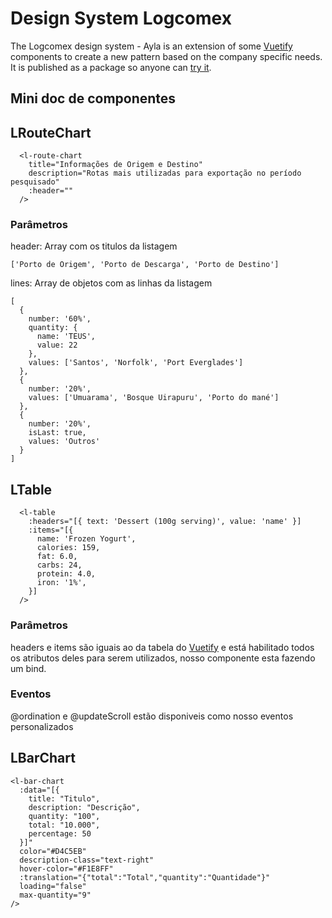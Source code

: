 # Design System Logcomex

The Logcomex design system - Ayla is an extension of some [Vuetify](https://vuetifyjs.com/) components
to create a new pattern based on the company specific needs. It is published as a package so
anyone can [try it](https://www.npmjs.com/package/@logcomex/design).


## Mini doc de componentes

## LRouteChart

```
  <l-route-chart
    title="Informações de Origem e Destino"
    description="Rotas mais utilizadas para exportação no período pesquisado"
    :header=""
  />
```

### Parâmetros

header: Array com os titulos da listagem
```
['Porto de Origem', 'Porto de Descarga', 'Porto de Destino']
```

lines: Array de objetos com as linhas da listagem
```
[
  {
    number: '60%',
    quantity: {
      name: 'TEUS',
      value: 22
    },
    values: ['Santos', 'Norfolk', 'Port Everglades']
  },
  {
    number: '20%',
    values: ['Umuarama', 'Bosque Uirapuru', 'Porto do mané']
  },
  {
    number: '20%',
    isLast: true,
    values: 'Outros'
  }
]
```

## LTable

```
  <l-table
    :headers="[{ text: 'Dessert (100g serving)', value: 'name' }]
    :items="[{
      name: 'Frozen Yogurt',
      calories: 159,
      fat: 6.0,
      carbs: 24,
      protein: 4.0,
      iron: '1%',
    }]
  />
```

### Parâmetros
headers e items são iguais ao da tabela do [Vuetify](https://vuetifyjs.com/en/components/data-tables/#data-tables) e está habilitado todos os atributos deles para serem utilizados, nosso componente esta fazendo um bind.


### Eventos
@ordination e @updateScroll estão disponiveis como nosso eventos personalizados


## LBarChart

```
<l-bar-chart
  :data="[{
    title: "Titulo",
    description: "Descrição",
    quantity: "100",
    total: "10.000",
    percentage: 50
  }]"
  color="#D4C5EB"
  description-class="text-right"
  hover-color="#F1E8FF"
  :translation="{"total":"Total","quantity":"Quantidade"}"
  loading="false"
  max-quantity="9"
/>
```
